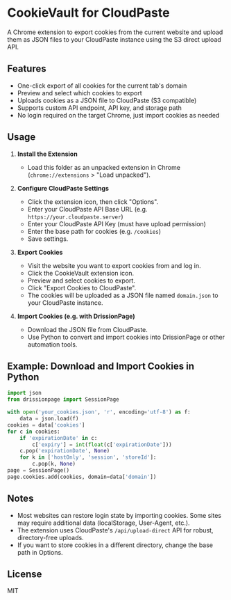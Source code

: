 # CookieVault for CloudPaste

A Chrome extension to export cookies from the current website and upload them as JSON files to your CloudPaste instance using the S3 direct upload API.

## Features
- One-click export of all cookies for the current tab's domain
- Preview and select which cookies to export
- Uploads cookies as a JSON file to CloudPaste (S3 compatible)
- Supports custom API endpoint, API key, and storage path
- No login required on the target Chrome, just import cookies as needed

## Usage

1. **Install the Extension**
   - Load this folder as an unpacked extension in Chrome (`chrome://extensions` > "Load unpacked").

2. **Configure CloudPaste Settings**
   - Click the extension icon, then click "Options".
   - Enter your CloudPaste API Base URL (e.g. `https://your.cloudpaste.server`)
   - Enter your CloudPaste API Key (must have upload permission)
   - Enter the base path for cookies (e.g. `/cookies`)
   - Save settings.

3. **Export Cookies**
   - Visit the website you want to export cookies from and log in.
   - Click the CookieVault extension icon.
   - Preview and select cookies to export.
   - Click "Export Cookies to CloudPaste".
   - The cookies will be uploaded as a JSON file named `domain.json` to your CloudPaste instance.

4. **Import Cookies (e.g. with DrissionPage)**
   - Download the JSON file from CloudPaste.
   - Use Python to convert and import cookies into DrissionPage or other automation tools.

## Example: Download and Import Cookies in Python

```python
import json
from drissionpage import SessionPage

with open('your_cookies.json', 'r', encoding='utf-8') as f:
    data = json.load(f)
cookies = data['cookies']
for c in cookies:
    if 'expirationDate' in c:
        c['expiry'] = int(float(c['expirationDate']))
    c.pop('expirationDate', None)
    for k in ['hostOnly', 'session', 'storeId']:
        c.pop(k, None)
page = SessionPage()
page.cookies.add(cookies, domain=data['domain'])
```

## Notes
- Most websites can restore login state by importing cookies. Some sites may require additional data (localStorage, User-Agent, etc.).
- The extension uses CloudPaste's `/api/upload-direct` API for robust, directory-free uploads.
- If you want to store cookies in a different directory, change the base path in Options.

## License
MIT
